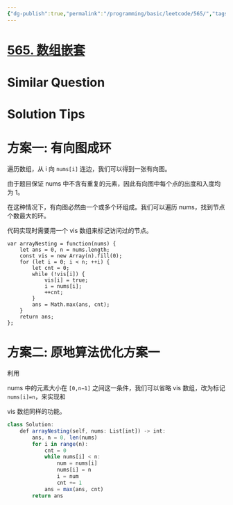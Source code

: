 ```yaml
---
{"dg-publish":true,"permalink":"/programming/basic/leetcode/565/","tags":["leetcode/graph/circle","leetcode/space/in-place","leetcode/unsovled","leetcode/array/natural-array"]}
---
```



# [565. 数组嵌套](https://leetcode.cn/problems/array-nesting/)

# Similar Question

# Solution Tips

# 方案一: 有向图成环

遍历数组，从 i 向 `nums[i]` 连边，我们可以得到一张有向图。

由于题目保证 nums 中不含有重复的元素，因此有向图中每个点的出度和入度均为 1。

在这种情况下，有向图必然由一个或多个环组成。我们可以遍历 nums，找到节点个数最大的环。

代码实现时需要用一个 vis 数组来标记访问过的节点。

```JS
var arrayNesting = function(nums) {
    let ans = 0, n = nums.length;
    const vis = new Array(n).fill(0);
    for (let i = 0; i < n; ++i) {
        let cnt = 0;
        while (!vis[i]) {
            vis[i] = true;
            i = nums[i];
            ++cnt;
        }
        ans = Math.max(ans, cnt);
    }
    return ans;
};
```

# 方案二: 原地算法优化方案一

利用

nums 中的元素大小在 `[0,n−1]` 之间这一条件，我们可以省略 vis 数组，改为标记 `nums[i]=n`，来实现和

vis 数组同样的功能。

```js
class Solution:
    def arrayNesting(self, nums: List[int]) -> int:
        ans, n = 0, len(nums)
        for i in range(n):
            cnt = 0
            while nums[i] < n:
                num = nums[i]
                nums[i] = n
                i = num
                cnt += 1
            ans = max(ans, cnt)
        return ans
```
